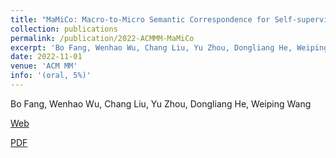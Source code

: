 ```yaml
---
title: "MaMiCo: Macro-to-Micro Semantic Correspondence for Self-supervised Video Representation Learning"
collection: publications
permalink: /publication/2022-ACMMM-MaMiCo
excerpt: 'Bo Fang, Wenhao Wu, Chang Liu, Yu Zhou, Dongliang He, Weiping Wang.'
date: 2022-11-01
venue: 'ACM MM'
info: '(oral, 5%)'
---
```

Bo Fang, Wenhao Wu, Chang Liu, Yu Zhou, Dongliang He, Weiping Wang

[Web](https://dl.acm.org/doi/abs/10.1145/3503161.3547888)

[PDF](https://dl.acm.org/doi/pdf/10.1145/3503161.3547888)
